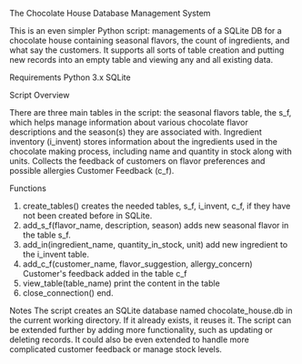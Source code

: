 The Chocolate House Database Management System

This is an even simpler Python script: managements of a
SQLite DB for a chocolate house containing seasonal flavors, the count of ingredients, 
and what say the customers. It supports all sorts of table creation and putting new 
records into an empty table and viewing any and all existing data.

Requirements
Python 3.x
SQLite


Script Overview

There are three main tables in the script: 
the seasonal flavors table, the s_f, which helps manage information about various chocolate 
flavor descriptions and the season(s) they are associated with.
Ingredient inventory (i_invent) stores information about the ingredients used in the chocolate 
making process, including name and quantity in stock along with units.
Collects the feedback of customers on flavor preferences and possible allergies 
Customer Feedback (c_f).

Functions

1. create_tables()
creates the needed tables, s_f, i_invent, c_f, if they have not been created before in SQLite.
2. add_s_f(flavor_name, description, season)
adds new seasonal flavor in the table s_f.
3. add_in(ingredient_name, quantity_in_stock, unit)
add new ingredient to the i_invent table.
4. add_c_f(customer_name, flavor_suggestion, allergy_concern)
Customer's feedback added in the table c_f
5. view_table(table_name)
print the content in the table
6. close_connection()
end.


Notes
The script creates an SQLite database named chocolate_house.db in the current working directory. 
If it already exists, it reuses it.
The script can be extended further by adding more functionality, such as updating or deleting 
records. It could also be even extended to handle more complicated customer feedback or 
manage stock levels.
